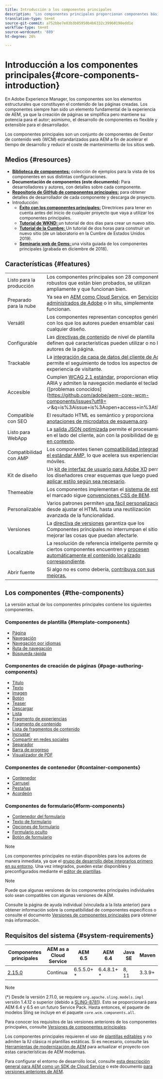 ```yaml
---
title: Introducción a los componentes principales
description: 'Los componentes principales proporcionan componentes básicos robustos y ampliables, basados en la tecnología y las prácticas recomendadas más recientes. '
translation-type: tm+mt
source-git-commit: a752bbe7e03b3b85950b4b6332c39960198edd1e
workflow-type: tm+mt
source-wordcount: '889'
ht-degree: 26%

---
```



# Introducción a los componentes principales{#core-components-introduction}

En Adobe Experience Manager, los componentes son los elementos estructurales que constituyen el contenido de las páginas creadas. Los componentes siempre han sido un elemento fundamental de la experiencia de AEM, ya que la creación de páginas se simplifica pero mantiene su potencia para el autor; asimismo, el desarrollo de componentes es flexible y extensible para el desarrollador.

Los componentes principales son un conjunto de componentes de Gestor de contenido web (WCM) estandarizados para AEM a fin de acelerar el tiempo de desarrollo y reducir el coste de mantenimiento de los sitios web.

## Medios {#resources}

* **[Biblioteca de componentes:](https://www.adobe.com/go/aem_cmp_library)** colección de ejemplos para la vista de los componentes en sus distintas configuraciones.
* **Documentación de componentes (este documento):** Para desarrolladores y autores, con detalles sobre cada componente.
* **[Repositorio de GitHub de componentes principales:](https://github.com/adobe/aem-core-wcm-components)** para obtener detalles de desarrollador de cada componente y descarga de proyecto.
* Introducción:
   * **[Éxito con los componentes principales:](/help/developing/success.md)** Directrices para tener en cuenta antes del inicio de cualquier proyecto que vaya a utilizar los componentes principales.
   * **[Tutorial de WKND: ](https://docs.adobe.com/content/help/en/experience-manager-learn/getting-started-wknd-tutorial-develop/overview.html)** un tutorial de dos días para crear un nuevo sitio.
   * **[Tutorial de la Cumbre: ](https://expleague.azureedge.net/labs/L767/index.html)** Un tutorial de dos horas para construir un nuevo sitio (de un laboratorio en la Cumbre de Estados Unidos 2019).
   * **[Seminario web de Gems: ](https://helpx.adobe.com/experience-manager/kt/eseminars/gems/AEM-Core-Components.html)** una visita guiada de los componentes principales (grabada en diciembre de 2018).

## Características {#features}

|  |  |
|---|---|
| Listo para la producción | Los componentes principales son 28 componentes robustos que están bien probados, se utilizan ampliamente y que funcionan bien. |
| Preparado para la nube | Ya sea en [AEM como Cloud Service](https://docs.adobe.com/content/help/en/experience-manager-cloud-service/landing/home.html), en [Servicios administrados de Adobe](https://github.com/adobe/aem-project-archetype/tree/master/src/main/archetype/dispatcher.ams) o in situ, simplemente funcionan. |
| Versátil | Los componentes representan conceptos genéricos con los que los autores pueden ensamblar casi cualquier diseño. |
| Configurable | Las [directivas de contenido](https://docs.adobe.com/content/help/en/experience-manager-cloud-service/implementing/components-templates/templates.html#content-policies) de nivel de plantilla definen qué características pueden utilizar o no los autores de la página. |
| Trackable | La [integración de capa de datos del cliente de Adobe](/help/developing/data-layer/overview.md) permite el seguimiento de todos los aspectos de la experiencia de visitante. |
| Accesible | Cumplen [WCAG 2.1 estándar](https://www.w3.org/TR/WCAG21/), proporcionan etiquetas ARIA y admiten la navegación mediante el teclado ([problemas conocidos](https://github.com/adobe/aem-core-wcm-components/issues?utf8= ✓&amp;q=is%3Aissue+is%3Aopen+access+in%3Atítulo)). |
| Compatible con SEO | El resultado HTML es semántico y proporciona [anotaciones de microdatos de esquema.org](https://schema.org). |
| Listo para WebApp | La [salida JSON optimizada](https://docs.adobe.com/content/help/en/experience-manager-learn/foundation/development/develop-sling-model-exporter.html) permite el procesamiento en el lado del cliente, aún con la posibilidad de [edición en contexto](https://docs.adobe.com/content/help/en/experience-manager-learn/sites/spa-editor/spa-editor-framework-feature-video-use.html). |
| Compatibilidad con AMP | Los componentes tienen [compatibilidad integrada con el estándar AMP,](/help/developing/amp.md) lo que acelera sus experiencias móviles. |
| Kit de diseño | Un [kit de interfaz de usuario para Adobe XD](https://experienceleague.adobe.com/docs/experience-manager-learn/assets/AEM-CoreComponents-UI-Kit.xd) permite a los diseñadores crear esquemas que luego pueden [aplicar estilo según sea necesario](https://github.com/adobe/aem-guides-wknd/releases/download/aem-guides-wknd-0.0.2/AEM_UI-kit-WKND.xd). |
| Themeable | Los componentes implementan el [sistema de estilo](https://docs.adobe.com/content/help/en/experience-manager-cloud-service/implementing/components-templates/style-system.html) y el marcado sigue [convenciones CSS de BEM](http://getbem.com/). |
| Personalizable | Varios patrones permiten [una fácil personalización](developing/customizing.md), desde ajustar el HTML hasta una reutilización avanzada de la funcionalidad. |
| Versiones | La [directiva de versiones](https://github.com/adobe/aem-core-wcm-components/wiki/Versioning-policies) garantiza que los Componentes principales no interrumpan el sitio al mejorar las cosas que puedan afectarle. |
| Localizable | La resolución de referencia inteligente permite que ciertos componentes encuentren y [procesen automáticamente el contenido localizado correspondiente](get-started/localization.md). |
| Abrir fuente | Si algo no es como debería, [contribuya con sus mejoras.](https://github.com/adobe/aem-core-wcm-components/blob/master/CONTRIBUTING.md) |

## Los componentes {#the-components}

La versión actual de los componentes principales contiene los siguientes componentes.

### Componentes de plantilla {#template-components}

* [Página](components/page.md)
* [Navegación](components/navigation.md)
* [Navegación por idiomas](components/language-navigation.md)
* [Ruta de navegación](components/breadcrumb.md)
* [Búsqueda rápida](components/quick-search.md)

### Componentes de creación de páginas {#page-authoring-components}

* [Título](components/title.md)
* [Texto](components/text.md)
* [Imagen](components/image.md)
* [Botón](components/button.md)
* [Teaser](components/teaser.md)
* [Descargar](components/download.md)
* [Lista](components/list.md)
* [Fragmento de experiencias](components/experience-fragment.md)
* [Fragmento de contenido](components/content-fragment-component.md)
* [Lista de fragmentos de contenido](components/content-fragment-list.md)
* [Incrustar](components/embed.md)
* [Compartir en redes sociales](components/sharing.md)
* [Separador](components/separator.md)
* [Barra de progreso](components/progress-bar.md)
* [Visualizador de PDF](components/pdf-viewer.md)

### Componentes de contenedor {#container-components}

* [Contenedor](components/container.md)
* [Carrusel](components/carousel.md)
* [Pestañas](components/tabs.md)
* [Acordeón](components/accordion.md)

### Componentes de formulario{#form-components}

* [Contenedor del formulario](components/forms/form-container.md)
* [Texto de formulario](components/forms/form-text.md)
* [Opciones de formulario](components/forms/form-options.md)
* [Formulario oculto](components/forms/form-hidden.md)
* [Botón de formulario](components/forms/form-button.md)

>[!NOTE]
>
>Los componentes principales no están disponibles para los autores de manera inmediata, ya que el [grupo de desarrollo debe integrarlos primero en su entorno](get-started/using.md). Una vez integrados, pueden estar disponibles y preconfigurados mediante el [editor de plantillas](https://docs.adobe.com/content/help/en/experience-manager-cloud-service/sites/authoring/features/templates.html).

>[!NOTE]
>
>Puede que algunas versiones de los componentes principales individuales solo sean compatibles con algunas versiones de AEM.
>
>Consulte la página de ayuda individual (vinculada a la lista anterior) para obtener información sobre la compatibilidad de componentes específicos o consulte el documento [Versiones de componentes principales](versions.md) para obtener más información.

## Requisitos del sistema {#system-requirements}

| Componentes principales | AEM as a Cloud Service | AEM 6.5 | AEM 6.4   | Java SE | Maven |
|---------|---------|---------|---------|---------|---------|
| [2.15.0](https://github.com/adobe/aem-core-wcm-components/releases/tag/core.wcm.components.reactor-2.15.0) | Continua | 6.5.5.0+ * | 6.4.8.1+ * | 8, 11 | 3.3.9+ |

>[!NOTE]
>
>(*) Desde la versión 2.11.0, se requiere `org.apache.sling.models.impl` versión 1.4.12 o superior (debido a [SLING-8781](https://issues.apache.org/jira/browse/SLING-8781)). Esto se proporcionará para AEM 6.4 y 6.5 en un futuro Service Pack. Hasta entonces, el paquete de modelos Sling se incluye en el paquete `core.wcm.components.all`.

Para conocer los requisitos de las versiones anteriores de los componentes principales, consulte [Versiones de componentes principales](versions.md).

Los componentes principales requieren el uso de [plantillas editables](https://docs.adobe.com/content/help/en/experience-manager-learn/sites/page-authoring/template-editor-feature-video-use.html) y no admiten la IU clásica ni plantillas estáticas. Si es necesario, consulte las [Herramientas de modernización de AEM](https://opensource.adobe.com/aem-modernize-tools/pages/tools.html) para actualizar el proyecto con estas características de AEM modernas.

Para configurar el entorno de desarrollo local, consulte [esta descripción general para AEM como un SDK de Cloud Service](https://docs.adobe.com/content/help/es-ES/experience-manager-learn/cloud-service/local-development-environment-set-up/overview.html) o este documento [para versiones anteriores de AEM](https://docs.adobe.com/content/help/en/experience-manager-learn/foundation/development/set-up-a-local-aem-development-environment.html).
